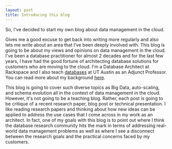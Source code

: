 ```yaml
---
layout: post
title: Introducing this blog
---
```


So, I've decided to start my own blog about data management in the cloud. 

Gives me a good excuse to get back into writing more regularly and also lets me write about an area that I've been deeply involved with. This blog is going to be about my views and opinions on data management in the cloud. I've been a database practitioner for almost 2 decades and for the last few years, I have had the good fortune of architecting database solutions for customers who are moving to the cloud. I'm a Database Architect at Rackspace and I also teach <a href="http://www.cs.utexas.edu/~scohen/cs327e.html">databases</a> at UT Austin as an Adjunct Professor. You can read more about my background <a href="https://www.linkedin.com/in/shirleycohen/">here</a>. 

This blog is going to cover such diverse topics as Big Data, auto-scaling, and schema evolution all in the context of data management in the cloud. However, it's not going to be a teaching blog. Rather, each post is going to be critique of a recent research paper, blog post or technical presentation. I like reading research papers and thinking about how new ideas can be applied to address the use cases that I come across in my work as an architect. In fact, one of my goals with this blog is to point out where I think the database research community hits the mark in terms of addressing real-world data management problems as well as where I see a disconnect between the research goals and the practical concerns faced by my customers.  